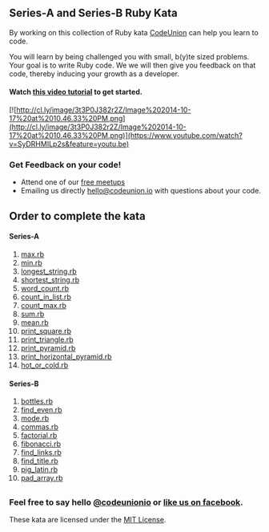 ## Series-A and Series-B Ruby Kata

By working on this collection of Ruby kata [CodeUnion][codeunion] can help you learn to code.  

You will learn by being challenged you with small, b(y)te sized problems.  Your goal is to write Ruby code.  We we will then give you feedback on that code, thereby inducing your growth as a developer.



#### Watch [this video tutorial][video tutorial] to get started.

[![http://cl.ly/image/3t3P0J382r2Z/Image%202014-10-17%20at%2010.46.33%20PM.png](http://cl.ly/image/3t3P0J382r2Z/Image%202014-10-17%20at%2010.46.33%20PM.png)](https://www.youtube.com/watch?v=SyDRHMILp2s&feature=youtu.be)


### Get Feedback on your code!

- Attend one of our [free meetups][meetup] 
- Emailing us directly <hello@codeunion.io> with questions about your code.  


## Order to complete the kata

#### Series-A

1. [max.rb](series-A/max.rb)
1. [min.rb](series-A/min.rb)
1. [longest_string.rb](series-A/longest_string.rb)
1. [shortest_string.rb](series-A/shortest_string.rb)
1. [word_count.rb](series-A/word_count.rb)
1. [count_in_list.rb](series-A/count_in_list.rb)
1. [count_max.rb](series-A/count_max.rb)
1. [sum.rb](series-A/sum.rb)
1. [mean.rb](series-A/mean.rb)
1. [print_square.rb](series-A/print_square.rb)
1. [print_triangle.rb](series-A/print_triangle.rb)
1. [print_pyramid.rb](series-A/print_pyramid.rb)
1. [print_horizontal_pyramid.rb](series-A/print_horizontal_pyramid.rb)
1. [hot_or_cold.rb](series-A/hot_or_cold.rb)

#### Series-B

1. [bottles.rb](series-B/bottles.rb)
1. [find_even.rb](series-B/find_even.rb)
1. [mode.rb](series-B/mode.rb)
1. [commas.rb](series-B/commas.rb)
1. [factorial.rb](series-B/factorial.rb)
1. [fibonacci.rb](series-B/fibonacci.rb)
1. [find_links.rb](series-B/find_links.rb)
1. [find_title.rb](series-B/find_title.rb)
1. [pig_latin.rb](series-B/pig_latin.rb)
1. [pad_array.rb](series-B/pad_array.rb)



## 
### Feel free to say hello [@codeunionio][twitters] or [like us on facebook][facebooks].
These kata are licensed under the [MIT License](license).



[social-wall]:https://github.com/codeunion/social-wall
[meetup]:http://www.meetup.com/CodeUnion/
[twitters]:https://twitter.com/codeunionio
[facebooks]:https://www.facebook.com/CodeUnionIO
[video tutorial]:https://www.youtube.com/watch?v=SyDRHMILp2s&feature=youtu.be
[codeunion]:http://codeunion.io